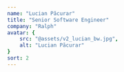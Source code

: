 ```yaml
---
name: "Lucian Păcurar"
title: "Senior Software Engineer"
company: "Ralph"
avatar: {
    src: "@assets/v2_lucian_bw.jpg",
    alt: "Lucian Păcurar"
}
sort: 2
---
```

